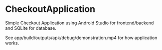 # CheckoutApplication
Simple Checkout Application using Android Studio for frontend/backend and SQLite for database.

See app/build/outputs/apk/debug/demonstration.mp4 for how application works. 
